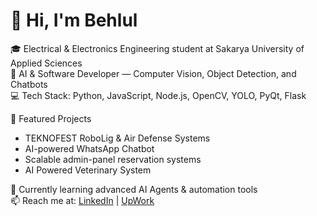 # 👋 Hi, I'm Behlul  

🎓 Electrical & Electronics Engineering student at Sakarya University of Applied Sciences  
🤖 AI & Software Developer — Computer Vision, Object Detection, and Chatbots  
💻 Tech Stack: Python, JavaScript, Node.js, OpenCV, YOLO, PyQt, Flask

🚀 Featured Projects  
- TEKNOFEST RoboLig & Air Defense Systems  
- AI-powered WhatsApp Chatbot  
- Scalable admin-panel reservation systems
- AI Powered Veterinary System

🌱 Currently learning advanced AI Agents & automation tools  
📫 Reach me at: [LinkedIn](https://www.linkedin.com/in/muhammed-behl%C3%BCl-alar-b7ba2b297/) | [UpWork](https://www.upwork.com/freelancers/~01ba2347ffe87e117d?mp_source=share)

